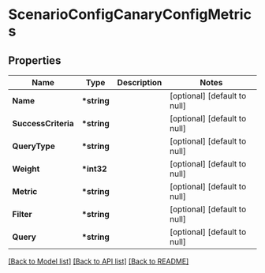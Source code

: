# ScenarioConfigCanaryConfigMetrics

## Properties

| Name                | Type         | Description | Notes                        |
| ------------------- | ------------ | ----------- | ---------------------------- |
| **Name**            | **\*string** |             | [optional] [default to null] |
| **SuccessCriteria** | **\*string** |             | [optional] [default to null] |
| **QueryType**       | **\*string** |             | [optional] [default to null] |
| **Weight**          | **\*int32**  |             | [optional] [default to null] |
| **Metric**          | **\*string** |             | [optional] [default to null] |
| **Filter**          | **\*string** |             | [optional] [default to null] |
| **Query**           | **\*string** |             | [optional] [default to null] |

[[Back to Model list]](../README.md#documentation-for-models) [[Back to API list]](../README.md#documentation-for-api-endpoints) [[Back to README]](../README.md)
